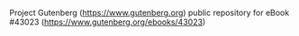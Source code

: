 Project Gutenberg (https://www.gutenberg.org) public repository for eBook #43023 (https://www.gutenberg.org/ebooks/43023)
